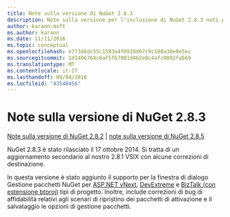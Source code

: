 ```yaml
---
title: Note sulla versione di NuGet 2.8.3
description: Note sulla versione per l'inclusione di NuGet 2.8.3 noti problemi, correzioni di bug, funzionalità aggiunte e dcr.
author: karann-msft
ms.author: karann
ms.date: 11/11/2016
ms.topic: conceptual
ms.openlocfilehash: e773d6dc55c1593a4f0918d67c9c188a38e0e5ec
ms.sourcegitcommit: 1d1406764c6af5fb7801d462e0c4afc9092fa569
ms.translationtype: MT
ms.contentlocale: it-IT
ms.lasthandoff: 09/04/2018
ms.locfileid: "43548456"
---
```

# <a name="nuget-283-release-notes"></a>Note sulla versione di NuGet 2.8.3

[Note sulla versione di NuGet 2.8.2](../release-notes/nuget-2.8.2.md) | [note sulla versione di NuGet 2.8.5](../release-notes/nuget-2.8.5.md)

NuGet 2.8.3 è stato rilasciato il 17 ottobre 2014. Si tratta di un aggiornamento secondario al nostro 2.8.1 VSIX con alcune correzioni di destinazione.

In questa versione è stato aggiunto il supporto per la finestra di dialogo Gestione pacchetti NuGet per [ASP.NET vNext](http://www.asp.net/vnext), [DevExtreme](http://js.devexpress.com/) e [BizTalk (con estensione btproj)](/biztalk/core/developing-biztalk-server-applications) tipi di progetto. Inoltre, include correzioni di bug di affidabilità relativi agli scenari di ripristino dei pacchetti di attivazione e il salvataggio le opzioni di gestione pacchetti.
